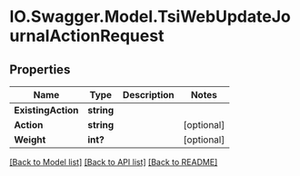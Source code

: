 # IO.Swagger.Model.TsiWebUpdateJournalActionRequest
## Properties

Name | Type | Description | Notes
------------ | ------------- | ------------- | -------------
**ExistingAction** | **string** |  | 
**Action** | **string** |  | [optional] 
**Weight** | **int?** |  | [optional] 

[[Back to Model list]](../README.md#documentation-for-models) [[Back to API list]](../README.md#documentation-for-api-endpoints) [[Back to README]](../README.md)

